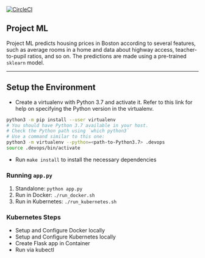 [![CircleCI](https://dl.circleci.com/status-badge/img/gh/subenson/project-ml-microservice-kubernetes/tree/main.svg?style=svg)](https://dl.circleci.com/status-badge/redirect/gh/subenson/project-ml-microservice-kubernetes/tree/main)

## Project ML

Project ML predicts housing prices in Boston according to several features, such as average rooms in a home and data about highway access, teacher-to-pupil ratios, and so on. The predictions are made using a pre-trained `sklearn` model.

---

## Setup the Environment

* Create a virtualenv with Python 3.7 and activate it. Refer to this link for help on specifying the Python version in the virtualenv.
```bash
python3 -m pip install --user virtualenv
# You should have Python 3.7 available in your host.
# Check the Python path using `which python3`
# Use a command similar to this one:
python3 -m virtualenv --python=<path-to-Python3.7> .devops
source .devops/bin/activate
```
* Run `make install` to install the necessary dependencies

### Running `app.py`

1. Standalone:  `python app.py`
2. Run in Docker:  `./run_docker.sh`
3. Run in Kubernetes:  `./run_kubernetes.sh`

### Kubernetes Steps

* Setup and Configure Docker locally
* Setup and Configure Kubernetes locally
* Create Flask app in Container
* Run via kubectl
